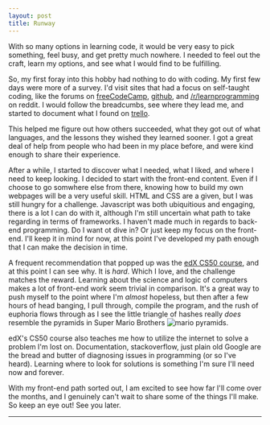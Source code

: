 ```yaml
---
layout: post
title: Runway
---
```

With so many options in learning code, it would be very easy to pick something, feel busy, and get pretty much nowhere. I needed to feel out the craft, learn my options, and see what I would find to be fulfilling.

So, my first foray into this hobby had nothing to do with coding. My first few days were more of a survey. I'd visit sites that had a focus on self-taught coding, like the forums on [freeCodeCamp](https://forum.freecodecamp.org/t/i-got-the-job-heres-what-ive-learned-from-the-job-hunt/137709), [github](https://github.com/P1xt/p1xt-guides/blob/master/job-ready.md), and [/r/learnprogramming](https://www.reddit.com/r/learnprogramming/wiki/faq) on reddit. I would follow the breadcumbs, see where they lead me, and started to document what I found on [trello](https://www.teebl.github.io/images/TrelloLPPage.png).

This helped me figure out how others succeeded, what they got out of what languages, and the lessons they wished they learned sooner. I got a great deal of help from people who had been in my place before, and were kind enough to share their experience.

After a while, I started to discover what I needed, what I liked, and where I need to keep looking. I decided to start with the front-end content. Even if I choose to go somwhere else from there, knowing how to build my own webpages will be a very useful skill. HTML and CSS are a given, but I was still hungry for a challenge. Javascript was both ubiquitious and engaging, there is a lot I can do with it, although I'm still uncertain what path to take regarding in terms of frameworks. I haven't made much in regards to back-end programming. Do I want ot dive in? Or just keep my focus on the front-end. I'll keep it in mind for now, at this point I've developed my path enough that I can make the decision in time.

A frequent recommendation that popped up was the [edX CS50 course](https://courses.edx.org/courses/course-v1:HarvardX+CS50+X/course/), and at this point I can see why. It is *hard*. Which I love, and the challenge matches the reward. Learning about the science and logic of computers makes a lot of front-end work seem trivial in comparison. It's a great way to push myself to the point where I'm *almost* hopeless, but then after a few hours of head banging, I pull through, compile the program, and the rush of euphoria flows through as I see the little triangle of hashes really *does* resemble the pyramids in Super Mario Brothers ![mario pyramids](https://www.teebl.github.io/images/MarioPyramids.png).

edX's CS50 course also teaches me how to utilize the internet to solve a problem I'm lost on. Documentation, stackoverflow, just plain old Google are the bread and butter of diagnosing issues in programming (or so I've heard). Learning where to look for solutions is something I'm sure I'll need now and forever.

With my front-end path sorted out, I am excited to see how far I'll come over the months, and I genuinely can't wait to share some of the things I'll make. So keep an eye out! See you later.

---


